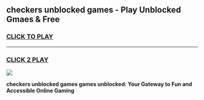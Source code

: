
## checkers unblocked games - Play Unblocked Gmaes & Free
<h3>
<a href="https://premium.freeplayer.one?title=checkers_unblocked_games&ref=20F">CLICK TO PLAY</a></h3>
<hr>

<h3>
<a href="https://premium.freeplayer.one?title=checkers_unblocked_games&ref=20F">CLICK 2 PLAY</a>
  
</h3>

<a href="https://premium.freeplayer.one?title=checkers_unblocked_games&ref=20F/"><img src="https://clearcache.store/games.png"></a>


**checkers unblocked games games unblocked: Your Gateway to Fun and Accessible Online Gaming**
